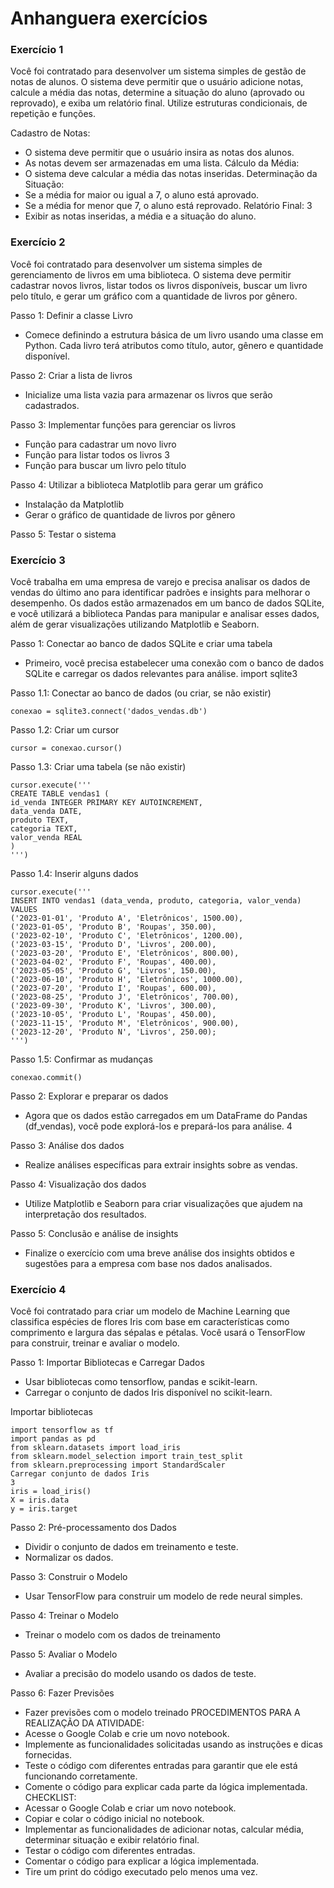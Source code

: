 # Anhanguera exercícios

### Exercício 1

Você foi contratado para desenvolver um sistema simples de gestão de notas de alunos. O sistema
deve permitir que o usuário adicione notas, calcule a média das notas, determine a situação do
aluno (aprovado ou reprovado), e exiba um relatório final. Utilize estruturas condicionais, de
repetição e funções.

Cadastro de Notas:

- O sistema deve permitir que o usuário insira as notas dos alunos.
- As notas devem ser armazenadas em uma lista.
Cálculo da Média:
- O sistema deve calcular a média das notas inseridas.
Determinação da Situação:
- Se a média for maior ou igual a 7, o aluno está aprovado.
- Se a média for menor que 7, o aluno está reprovado.
Relatório Final:
3
- Exibir as notas inseridas, a média e a situação do aluno.

### Exercício 2

Você foi contratado para desenvolver um sistema simples de gerenciamento de livros em uma
biblioteca. O sistema deve permitir cadastrar novos livros, listar todos os livros disponíveis, buscar
um livro pelo título, e gerar um gráfico com a quantidade de livros por gênero.

Passo 1: Definir a classe Livro

- Comece definindo a estrutura básica de um livro usando uma classe em Python. Cada livro
terá atributos como título, autor, gênero e quantidade disponível.

Passo 2: Criar a lista de livros

- Inicialize uma lista vazia para armazenar os livros que serão cadastrados.

Passo 3: Implementar funções para gerenciar os livros

- Função para cadastrar um novo livro
- Função para listar todos os livros
3
- Função para buscar um livro pelo título

Passo 4: Utilizar a biblioteca Matplotlib para gerar um gráfico

- Instalação da Matplotlib
- Gerar o gráfico de quantidade de livros por gênero

Passo 5: Testar o sistema

### Exercício 3

Você trabalha em uma empresa de varejo e precisa analisar os dados de vendas do último ano
para identificar padrões e insights para melhorar o desempenho. Os dados estão armazenados
em um banco de dados SQLite, e você utilizará a biblioteca Pandas para manipular e analisar
esses dados, além de gerar visualizações utilizando Matplotlib e Seaborn.

Passo 1: Conectar ao banco de dados SQLite e criar uma tabela

- Primeiro, você precisa estabelecer uma conexão com o banco de dados SQLite e carregar
os dados relevantes para análise.
import sqlite3

Passo 1.1: Conectar ao banco de dados (ou criar, se não existir)

    conexao = sqlite3.connect('dados_vendas.db')

Passo 1.2: Criar um cursor

    cursor = conexao.cursor()

Passo 1.3: Criar uma tabela (se não existir)
    
    cursor.execute('''
    CREATE TABLE vendas1 (
    id_venda INTEGER PRIMARY KEY AUTOINCREMENT,
    data_venda DATE,
    produto TEXT,
    categoria TEXT,
    valor_venda REAL
    )
    ''')

 Passo 1.4: Inserir alguns dados

    cursor.execute('''
    INSERT INTO vendas1 (data_venda, produto, categoria, valor_venda) VALUES
    ('2023-01-01', 'Produto A', 'Eletrônicos', 1500.00),
    ('2023-01-05', 'Produto B', 'Roupas', 350.00),
    ('2023-02-10', 'Produto C', 'Eletrônicos', 1200.00),
    ('2023-03-15', 'Produto D', 'Livros', 200.00),
    ('2023-03-20', 'Produto E', 'Eletrônicos', 800.00),
    ('2023-04-02', 'Produto F', 'Roupas', 400.00),
    ('2023-05-05', 'Produto G', 'Livros', 150.00),
    ('2023-06-10', 'Produto H', 'Eletrônicos', 1000.00),
    ('2023-07-20', 'Produto I', 'Roupas', 600.00),
    ('2023-08-25', 'Produto J', 'Eletrônicos', 700.00),
    ('2023-09-30', 'Produto K', 'Livros', 300.00),
    ('2023-10-05', 'Produto L', 'Roupas', 450.00),
    ('2023-11-15', 'Produto M', 'Eletrônicos', 900.00),
    ('2023-12-20', 'Produto N', 'Livros', 250.00);
    ''')

Passo 1.5: Confirmar as mudanças

    conexao.commit()

Passo 2: Explorar e preparar os dados

- Agora que os dados estão carregados em um DataFrame do Pandas (df_vendas), você
pode explorá-los e prepará-los para análise.
4

Passo 3: Análise dos dados

- Realize análises específicas para extrair insights sobre as vendas.

Passo 4: Visualização dos dados

- Utilize Matplotlib e Seaborn para criar visualizações que ajudem na interpretação dos
resultados.

Passo 5: Conclusão e análise de insights

- Finalize o exercício com uma breve análise dos insights obtidos e sugestões para a
empresa com base nos dados analisados.

### Exercício 4

Você foi contratado para criar um modelo de Machine Learning que classifica espécies de flores Iris
com base em características como comprimento e largura das sépalas e pétalas. Você usará o
TensorFlow para construir, treinar e avaliar o modelo.

Passo 1: Importar Bibliotecas e Carregar Dados

- Usar bibliotecas como tensorflow, pandas e scikit-learn.
- Carregar o conjunto de dados Iris disponível no scikit-learn.

Importar bibliotecas

    import tensorflow as tf
    import pandas as pd
    from sklearn.datasets import load_iris
    from sklearn.model_selection import train_test_split
    from sklearn.preprocessing import StandardScaler
    Carregar conjunto de dados Iris
    3
    iris = load_iris()
    X = iris.data
    y = iris.target

Passo 2: Pré-processamento dos Dados

- Dividir o conjunto de dados em treinamento e teste.
- Normalizar os dados.

Passo 3: Construir o Modelo

- Usar TensorFlow para construir um modelo de rede neural simples.

Passo 4: Treinar o Modelo

- Treinar o modelo com os dados de treinamento

Passo 5: Avaliar o Modelo

- Avaliar a precisão do modelo usando os dados de teste.

Passo 6: Fazer Previsões

- Fazer previsões com o modelo treinado
PROCEDIMENTOS PARA A REALIZAÇÃO DA ATIVIDADE:
- Acesse o Google Colab e crie um novo notebook.
- Implemente as funcionalidades solicitadas usando as instruções e dicas fornecidas.
- Teste o código com diferentes entradas para garantir que ele está funcionando
corretamente.
- Comente o código para explicar cada parte da lógica implementada.
CHECKLIST:
- Acessar o Google Colab e criar um novo notebook.
- Copiar e colar o código inicial no notebook.
- Implementar as funcionalidades de adicionar notas, calcular média, determinar situação e
exibir relatório final.
- Testar o código com diferentes entradas.
- Comentar o código para explicar a lógica implementada.
- Tire um print do código executado pelo menos uma vez.
